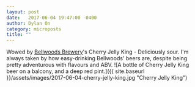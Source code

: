 ```yaml
---
layout: post
date:   2017-06-04 19:47:00 -0400
author: Dylan On
category: microposts
title: ""
---
```


Wowed by [Bellwoods Brewery](http://www.bellwoodsbrewery.com/)'s Cherry Jelly King - Deliciously sour. I'm always taken by how easy-drinking Bellwoods' beers are, despite being pretty adventurous with flavours and ABV.
![A bottle of Cherry Jelly King beer on a balcony, and a deep red pint.]({{ site.baseurl }}/assets/images/2017-06-04-cherry-jelly-king.jpg "Cherry Jelly King")